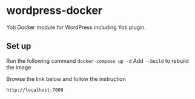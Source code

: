 # wordpress-docker
Yoti Docker module for WordPress including Yoti plugin.

## Set up
Run the following command `docker-compose up -d` Add `--build` to rebuild the image

Browse the link below and follow the instruction

`http://localhost:7000`



